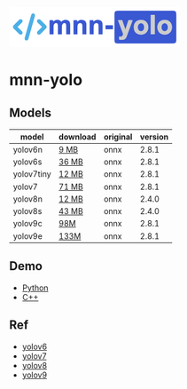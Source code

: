 
![mnn-yolo](resource/logo.png)

# mnn-yolo

## Models

|    model    |  download  |  original  | version |
|-------------|:-----------|:-----------|:--------|
| yolov6n | [9 MB](https://github.com/wangzhaode/mnn-yolo/releases/download/v1.0/yolov6n.mnn) | onnx | 2.8.1 |
| yolov6s | [36 MB](https://github.com/wangzhaode/mnn-yolo/releases/download/v1.0/yolov6s.mnn) | onnx | 2.8.1 |
| yolov7tiny | [12 MB](https://github.com/wangzhaode/mnn-yolo/releases/download/v1.0/yolov7tiny.mnn) | onnx | 2.8.1 |
| yolov7 | [71 MB](https://github.com/wangzhaode/mnn-yolo/releases/download/v1.0/yolov7.mnn) | onnx | 2.8.1 |
| yolov8n | [12 MB](https://github.com/wangzhaode/mnn-yolov8/releases/download/v1.0/yolov8n.mnn) | onnx | 2.4.0 |
| yolov8s | [43 MB](https://github.com/wangzhaode/mnn-yolov8/releases/download/v1.0/yolov8s.mnn) | onnx | 2.4.0 |
| yolov9c | [98M](https://github.com/wangzhaode/mnn-yolo/releases/download/v1.0/yolov9c.mnn) | onnx | 2.8.1 |
| yolov9e | [133M](https://github.com/wangzhaode/mnn-yolo/releases/download/v1.0/yolov9e.mnn) | onnx | 2.8.1 |


## Demo
- [Python](./python/)
- [C++](./cpp)

## Ref
- [yolov6](https://github.com/meituan/YOLOv6)
- [yolov7](https://github.com/WongKinYiu/yolov7)
- [yolov8](https://github.com/ultralytics/ultralytics)
- [yolov9](https://github.com/WongKinYiu/yolov9)
